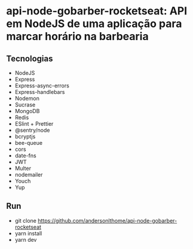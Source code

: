 # api-node-gobarber-rocketseat: API em NodeJS de uma aplicação para marcar horário na barbearia

## Tecnologias

 - NodeJS
 - Express
 - Express-async-errors
 - Express-handlebars
 - Nodemon
 - Sucrase
 - MongoDB
 - Redis
 - ESlint + Prettier
 - @sentry/node
 - bcryptjs
 - bee-queue
 - cors
 - date-fns
 - JWT
 - Multer
 - nodemailer
 - Youch
 - Yup


## Run
 - git clone https://github.com/andersonlthome/api-node-gobarber-rocketseat
 - yarn install
 - yarn dev

